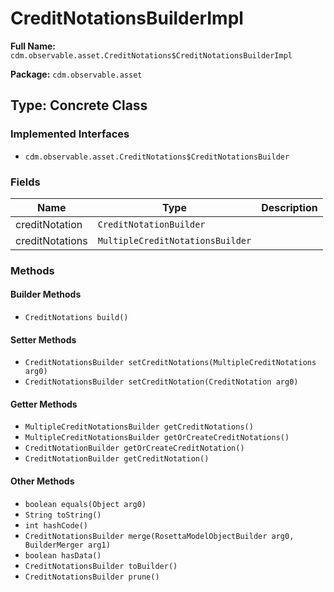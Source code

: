# CreditNotationsBuilderImpl

**Full Name:** `cdm.observable.asset.CreditNotations$CreditNotationsBuilderImpl`

**Package:** `cdm.observable.asset`

## Type: Concrete Class

### Implemented Interfaces

- `cdm.observable.asset.CreditNotations$CreditNotationsBuilder`

### Fields

| Name | Type | Description |
|------|------|-------------|
| creditNotation | `CreditNotationBuilder` |  |
| creditNotations | `MultipleCreditNotationsBuilder` |  |

### Methods

#### Builder Methods

- `CreditNotations build()`

#### Setter Methods

- `CreditNotationsBuilder setCreditNotations(MultipleCreditNotations arg0)`
- `CreditNotationsBuilder setCreditNotation(CreditNotation arg0)`

#### Getter Methods

- `MultipleCreditNotationsBuilder getCreditNotations()`
- `MultipleCreditNotationsBuilder getOrCreateCreditNotations()`
- `CreditNotationBuilder getOrCreateCreditNotation()`
- `CreditNotationBuilder getCreditNotation()`

#### Other Methods

- `boolean equals(Object arg0)`
- `String toString()`
- `int hashCode()`
- `CreditNotationsBuilder merge(RosettaModelObjectBuilder arg0, BuilderMerger arg1)`
- `boolean hasData()`
- `CreditNotationsBuilder toBuilder()`
- `CreditNotationsBuilder prune()`

